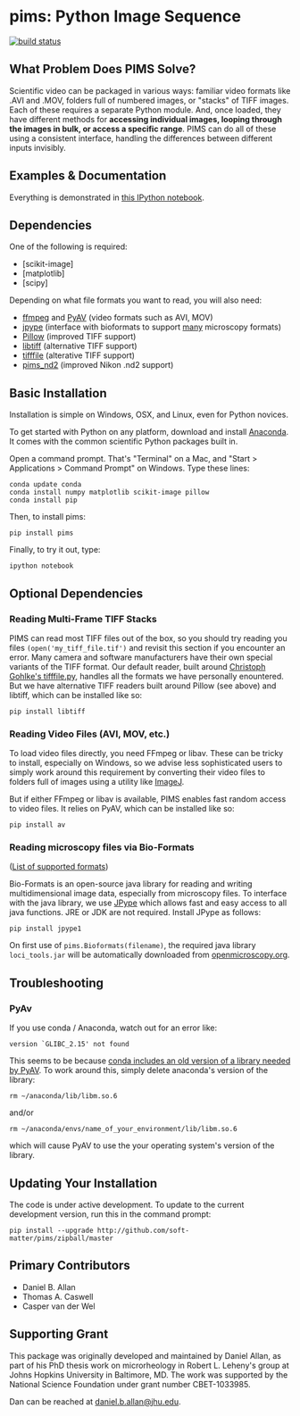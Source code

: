 pims: Python Image Sequence
=========================

[![build status](https://travis-ci.org/soft-matter/pims.png?branch=master)](https://travis-ci.org/soft-matter/pims)

What Problem Does PIMS Solve?
-----------------------------

Scientific video can be packaged in various ways: familiar video formats like .AVI and .MOV, folders full of numbered images, or "stacks" of TIFF images. Each of these requires a separate Python module. And, once loaded, they have different methods for **accessing individual images, looping through the images in bulk, or access a specific range**. PIMS can do all of these using a consistent interface, handling the differences between different inputs invisibly.

Examples & Documentation
------------------------

Everything is demonstrated in [this IPython notebook](http://nbviewer.ipython.org/github/soft-matter/pims/blob/master/examples/loading%20video%20frames.ipynb).

Dependencies
------------

One of the following is required:

* [scikit-image]
* [matplotlib]
* [scipy]

Depending on what file formats you want to read, you will also need:

* [ffmpeg](https://www.ffmpeg.org/) and [PyAV](http://mikeboers.github.io/PyAV/) (video formats such as AVI, MOV)
* [jpype](http://jpype.readthedocs.org/en/latest/) (interface with bioformats to support [many](https://www.openmicroscopy.org/site/support/bio-formats5.1/supported-formats.html) microscopy formats)
* [Pillow](http://pillow.readthedocs.org/en/latest/) (improved TIFF support)
* [libtiff](https://code.google.com/p/pylibtiff/) (alternative TIFF support)
* [tifffile](http://www.lfd.uci.edu/~gohlke/code/tifffile.py.html) (alterative TIFF support)
* [pims_nd2](https://github.com/soft-matter/pims_nd2) (improved Nikon .nd2 support)

Basic Installation
------------------

Installation is simple on Windows, OSX, and Linux, even for Python novices.

To get started with Python on any platform, download and install
[Anaconda](https://store.continuum.io/cshop/anaconda/). It comes with the
common scientific Python packages built in.

Open a command prompt. That's "Terminal" on a Mac, and
"Start > Applications > Command Prompt" on Windows. Type these
lines:

    conda update conda
    conda install numpy matplotlib scikit-image pillow
    conda install pip

Then, to install pims:

    pip install pims

Finally, to try it out, type:

    ipython notebook

Optional Dependencies
---------------------

### Reading Multi-Frame TIFF Stacks

PIMS can read most TIFF files out of the box, so you should try reading
you files `(open('my_tiff_file.tif')` and revisit this section if you
encounter an error. Many camera and software manufacturers have their
own special variants of the TIFF format. Our default reader, built around
[Christoph Gohlke's tifffile.py](http://www.lfd.uci.edu/~gohlke/code/tifffile.py.html), handles all the formats we have personally enountered. But we have
alternative TIFF readers built around
Pillow (see above) and libtiff, which can be installed like so:

    pip install libtiff

### Reading Video Files (AVI, MOV, etc.)

To load video files directly, you need FFmpeg or libav. These can be tricky to
install, especially on Windows, so we advise less sophisticated users to simply
work around this requirement by converting their video files to folders full of
images using a utility like [ImageJ](http://rsb.info.nih.gov/ij/).

But if either FFmpeg or libav is available, PIMS enables fast random access to
video files. It relies on PyAV, which can be installed like so:

    pip install av

### Reading microscopy files via Bio-Formats

([List of supported formats](https://www.openmicroscopy.org/site/support/bio-formats5.1/supported-formats.html))

Bio-Formats is an open-source java library for reading and writing
multidimensional image data, especially from microscopy files. To interface
with the java library, we use [JPype](https://github.com/originell/jpype) which
allows fast and easy access to all java functions. JRE or JDK are not required.
Install JPype as follows:

    pip install jpype1

On first use of `pims.Bioformats(filename)`, the required java library
`loci_tools.jar` will be automatically downloaded from
[openmicroscopy.org](http://downloads.openmicroscopy.org/bio-formats/).

Troubleshooting
---------------

### PyAv

If you use conda / Anaconda, watch out for an error like:

    version `GLIBC_2.15' not found

This seems to be because [conda includes an old version of a library needed by
PyAV](github.com/ContinuumIO/anaconda-issues/issues/182). To work around this,
simply delete anaconda's version of the library:

    rm ~/anaconda/lib/libm.so.6

and/or

    rm ~/anaconda/envs/name_of_your_environment/lib/libm.so.6

which will cause PyAV to use the your operating system's version of the
library.

Updating Your Installation
--------------------------

The code is under active development. To update to the current development
version, run this in the command prompt:

    pip install --upgrade http://github.com/soft-matter/pims/zipball/master

Primary Contributors
--------------------
* Daniel B. Allan
* Thomas A. Caswell
* Casper van der Wel

Supporting Grant
----------------

This package was originally developed and maintained by Daniel Allan,
as part of his PhD thesis work on microrheology in Robert L. Leheny's
group at Johns Hopkins University in Baltimore, MD. The work was
supported by the National Science Foundation under grant number
CBET-1033985.


Dan can be reached at daniel.b.allan@jhu.edu.
